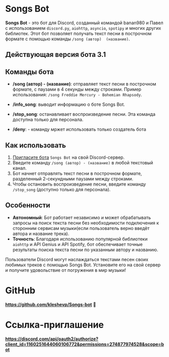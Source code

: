 # Songs Bot

**Songs Bot** - это бот для Discord, созданный командой banan980 и Павел с использованием `discord.py`, `aiohttp`,  `asyncio`, `spotipy` и многих других библиотек. Этот бот позволяет получать текст песни в построчном формате с помощью команды `/song (автор)  (название)`.

## Действующая версия бота 3.1

## Команды бота

- **/song (автор) - (название)**: отправляет текст песни в построчном формате, с паузами в 4 секунды между строками. Пример использования: `/song Freddie Mercury - Bohemian Rhapsody`.

- **/info_song**: выводит информацию о боте Songs Bot.

- **/stop_song**: останавливает воспроизведение песни. Эта команда доступна только для персонала.
- **/deny**: - команду мржет использовать только создатель бота

## Как использовать

1. [Пригласите бота](https://discord.com/oauth2/authorize?client_id=1160251644060106772&permissions=274877908992&integration_type=0&scope=bot) `Songs Bot` на свой Discord-сервер.
2. Введите команду `/song (автор) - (название)` в любой текстовый канал.
3. Бот начнет отправлять текст песни в построчном формате, разделенный 2-секундными паузами между строками.
4. Чтобы остановить воспроизведение песни, введите команду `/stop_song` (доступно только для персонала).

## Особенности

- **Автономный**: Бот работает независимо и может обрабатывать запросы на поиск текста песни без необходимости подключения к сторонним сервисам музыки(если пользователь верно введёт автора и название трека).
- **Точность**: Благодаря использованию популярной библиотеки `aiohttp` и API Genius и API Spotify, бот обеспечивает точные результаты поиска текста песни по указанным автору и названию.

Пользователи Discord могут наслаждаться текстами песен своих любимых треков с помощью Songs Bot. Установите его на свой сервер и получите удовольствие от погружения в мир музыки!

# GitHub
**https://github.com/kleshevp/Songs-bot** 🤖
# Ссылка-приглашение
**https://discord.com/api/oauth2/authorize?client_id=1160251644060106772&permissions=274877974528&scope=bot**
